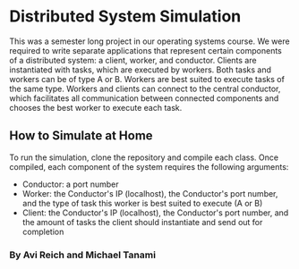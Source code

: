# Distributed System Simulation 

This was a semester long project in our operating systems course. We were required to write separate applications that represent certain components of a distributed system: a client, worker, and conductor. Clients are instantiated with tasks, which are executed by workers. Both tasks and workers can be of type A or B. Workers are best suited to execute tasks of the same type. Workers and clients can connect to the central conductor, which facilitates all communication between connected components and chooses the best worker to execute each task.

## How to Simulate at Home
To run the simulation, clone the repository and compile each class. Once compiled, each component of the system requires the following arguments:
- Conductor: a port number
- Worker: the Conductor's IP (localhost), the Conductor's port number, and the type of task this worker is best suited to execute (A or B)
- Client: the Conductor's IP (localhost), the Conductor's port number, and the amount of tasks the client should instantiate and send out for completion

### By Avi Reich and Michael Tanami
